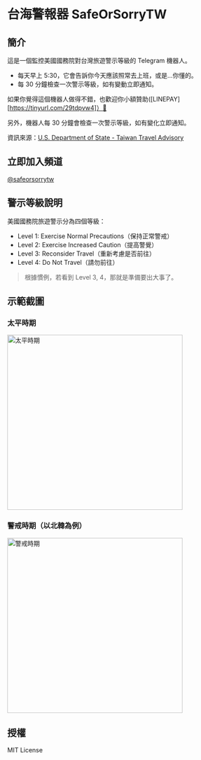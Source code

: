 # 台海警報器 SafeOrSorryTW

## 簡介
這是一個監控美國國務院對台灣旅遊警示等級的 Telegram 機器人。

- 每天早上 5:30，它會告訴你今天應該照常去上班，或是...你懂的。
- 每 30 分鐘檢查一次警示等級，如有變動立即通知。

如果你覺得這個機器人做得不錯，也歡迎你小額贊助([LINEPAY][https://tinyurl.com/29tdpvw4]）🧎

另外，機器人每 30 分鐘會檢查一次警示等級，如有變化立即通知。

資訊來源：[U.S. Department of State - Taiwan Travel Advisory](https://travel.state.gov/content/travel/en/traveladvisories/traveladvisories/taiwan-travel-advisory.html)

## 立即加入頻道
[@safeorsorrytw](https://t.me/safeorsorrytw)

## 警示等級說明
美國國務院旅遊警示分為四個等級：

- Level 1: Exercise Normal Precautions（保持正常警戒）
- Level 2: Exercise Increased Caution（提高警覺）
- Level 3: Reconsider Travel（重新考慮是否前往）
- Level 4: Do Not Travel（請勿前往）

>根據慣例，若看到 Level 3, 4，那就是準備要出大事了。

## 示範截圖

### 太平時期
<img src="img/safe_time.jpg" width="400" alt="太平時期">

### 警戒時期（以北韓為例）
<img src="img/sorry_time.jpg" width="400" alt="警戒時期">

## 授權
MIT License

